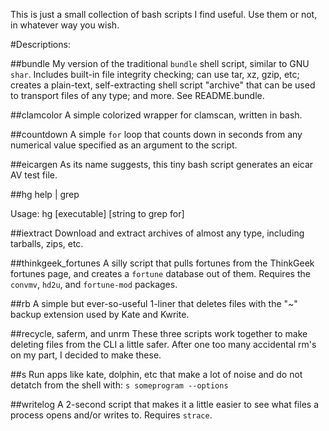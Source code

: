 This is just a small collection of bash scripts I find useful. Use them
or not, in whatever way you wish.

#Descriptions: 

##bundle 
My version of the traditional `bundle` shell script, similar to GNU
`shar`. Includes built-in file integrity checking; can use tar, xz,
gzip, etc; creates a plain-text, self-extracting shell script
"archive" that can be used to transport files of any type; and more.
See README.bundle.

##clamcolor
A simple colorized wrapper for clamscan, written in bash.

##countdown
A simple `for` loop that counts down in seconds from any numerical value
specified as an argument to the script.

##eicargen
As its name suggests, this tiny bash script generates an eicar AV test
file.

##hg
help | grep

Usage: hg [executable] [string to grep for]

##iextract
Download and extract archives of almost any type, including tarballs,
zips, etc.

##thinkgeek_fortunes
A silly script that pulls fortunes from the ThinkGeek fortunes page, and
creates a `fortune` database out of them. Requires the `convmv`, `hd2u`,
and `fortune-mod` packages.

##rb
A simple but ever-so-useful 1-liner that deletes files with the "~"
backup extension used by Kate and Kwrite.

##recycle, saferm, and unrm
These three scripts work together to make deleting files from the CLI a
little safer. After one too many accidental rm's on my part, I decided
to make these. 

##s
Run apps like kate, dolphin, etc that make a lot of noise and do not
detatch from the shell with: `s someprogram --options`

##writelog
A 2-second script that makes it a little easier to see what files a
process opens and/or writes to. Requires `strace`.
